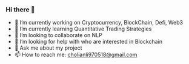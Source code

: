 ### Hi there 👋

- 🔭 I’m currently working on Cryptocurrency, BlockChain, Defi, Web3
- 🌱 I’m currently learning Quantitative Trading Strategies
- 👯 I’m looking to collaborate on NLP
- 🤔 I’m looking for help with who are interested in Blockchain
- 💬 Ask me about my project
- 📫 How to reach me: cholianli970518@gmail.com

<!--
**Cholianlll/Cholianlll** is a ✨ _special_ ✨ repository because its `README.md` (this file) appears on your GitHub profile.

Here are some ideas to get you started:

- 🔭 I’m currently working on ...
- 🌱 I’m currently learning ...
- 👯 I’m looking to collaborate on ...
- 🤔 I’m looking for help with ...
- 💬 Ask me about ...
- 📫 How to reach me: ...
- 😄 Pronouns: ...
- ⚡ Fun fact: ...
-->
